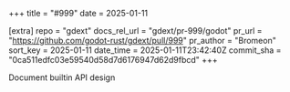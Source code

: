 +++
title = "#999"
date = 2025-01-11

[extra]
repo = "gdext"
docs_rel_url = "gdext/pr-999/godot"
pr_url = "https://github.com/godot-rust/gdext/pull/999"
pr_author = "Bromeon"
sort_key = 2025-01-11
date_time = 2025-01-11T23:42:40Z
commit_sha = "0ca511edfc03e59540d58d7d6176947d62d9fbcd"
+++

Document builtin API design
